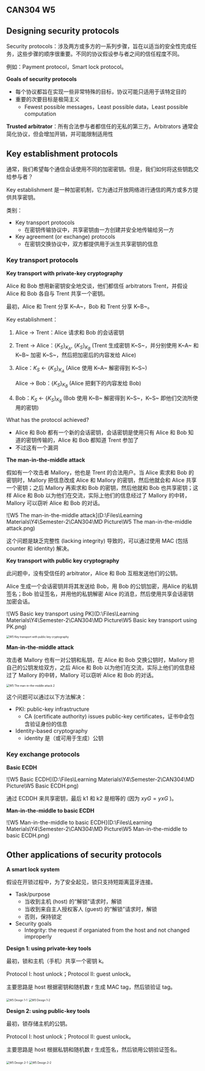 ## CAN304 W5

## Designing security protocols

Security protocols：涉及两方或多方的一系列步骤，旨在以适当的安全性完成任务，这些步骤的顺序很重要。不同的协议假设参与者之间的信任程度不同。

例如：Payment protocol，Smart lock protocol。



**Goals of security protocols**

* 每个协议都旨在实现一些非常特殊的目标，协议可能只适用于该特定目的
* 重要的次要目标是极简主义
  * Fewest possible messages，Least possible data，Least possible computation



**Trusted arbitrator**：所有合法参与者都信任的无私的第三方。Arbitrators 通常会简化协议，但会增加开销，并可能限制适用性



## Key establishment protocols

通常，我们希望每个通信会话使用不同的加密密钥。但是，我们如何将这些钥匙交给参与者？



Key establishment 是一种加密机制，它为通过开放网络进行通信的两方或多方提供共享密钥。

类别：

* Key transport protocols
  * 在密钥传输协议中，共享密钥由一方创建并安全地传输给另一方
* Key agreement (or exchange) protocols
  * 在密钥交换协议中，双方都提供用于派生共享密钥的信息



### Key transport protocols

**Key transport with private-key cryptography**

Alice 和 Bob 想用新密钥安全地交谈，他们都信任 arbitrators  Trent，并假设 Alice 和 Bob 各自与 Trent 共享一个密钥。



最初，Alice 和 Trent 分享 K~A~，Bob 和 Trent 分享 K~B~。

Key establishment：

1. Alice -> Trent：Alice 请求和 Bob 的会话密钥

2. Trent -> Alice：$\{K_S\}_{K_A}, \ \{K_S\}_{K_B}$ (Trent 生成密钥 K~S~，并分别使用 K~A~ 和 K~B~ 加密  K~S~，然后把加密后的内容发给 Alice)

3. Alice：$K_S \ \leftarrow \ \{K_S\}_{K_A}$ (Alice 使用 K~A~ 解密得到 K~S~)

   Alice -> Bob：$\{K_S\}_{K_B}$ (Alice 把剩下的内容发给 Bob)

4. Bob：$K_S \ \leftarrow \ \{K_S\}_{K_B}$ (Bob 使用 K~B~ 解密得到 K~S~，K~S~ 即他们交流所使用的密钥)



What has the protocol achieved?

* Alice 和 Bob 都有一个新的会话密钥，会话密钥是使用只有 Alice 和 Bob 知道的密钥传输的，Alice 和 Bob 都知道 Trent 参加了
* 不过这有一个漏洞



**The man-in-the-middle attack**

假如有一个攻击者 Mallory，他也是 Trent 的合法用户。当 Alice 索求和 Bob 的密钥时，Mallory 把信息改成 Alice 和 Mallory 的密钥，然后他就会和 Alice 共享一个密钥；之后 Mallory 再索求和 Bob 的密钥，然后他就和 Bob 也共享密钥；这样 Alice 和 Bob 以为他们在交流，实际上他们的信息经过了 Mallory 的中转，Mallory 可以窃听 Alice 和 Bob 的对话。

![W5 The man-in-the-middle attack](D:\Files\Learning Materials\Y4\Semester-2\CAN304\MD Picture\W5 The man-in-the-middle attack.png)



这个问题是缺乏完整性 (lacking integrity) 导致的，可以通过使用 MAC (包括 counter 和 identity) 解决。



**Key transport with public key cryptography**

此问题中，没有受信任的 arbitrator，Alice 和 Bob 互相发送他们的公钥。

Alice 生成一个会话密钥并将其发送给 Bob，用 Bob 的公钥加密，用Alice 的私钥签名；Bob 验证签名，并用他的私钥解密 Alice 的消息，然后使用共享会话密钥加密会话。

![W5 Basic key transport using PK](D:\Files\Learning Materials\Y4\Semester-2\CAN304\MD Picture\W5 Basic key transport using PK.png)

<img src="D:\Files\Learning Materials\Y4\Semester-2\CAN304\MD Picture\W5 Key transport with public key cryptography.png" alt="W5 Key transport with public key cryptography" style="zoom: 50%;" />



**Man-in-the-middle attack**

攻击者 Mallory 也有一对公钥和私钥，在 Alice 和 Bob 交换公钥时，Mallory 把自己的公钥发给双方，之后 Alice 和 Bob 以为他们在交流，实际上他们的信息经过了 Mallory 的中转，Mallory 可以窃听 Alice 和 Bob 的对话。

<img src="D:\Files\Learning Materials\Y4\Semester-2\CAN304\MD Picture\W5 The man-in-the-middle attack 2.png" alt="W5 The man-in-the-middle attack 2" style="zoom: 50%;" />



这个问题可以通过以下方法解决：

* PKI: public-key infrastructure
  * CA (certificate authority) issues public-key certificates，证书中会包含验证身份的信息
* Identity-based cryptography
  * identity 是（或可用于生成）公钥



### Key exchange protocols

**Basic ECDH**

![W5 Basic ECDH](D:\Files\Learning Materials\Y4\Semester-2\CAN304\MD Picture\W5 Basic ECDH.png)

通过 ECDDH 来共享密钥，最后 k1 和 k2 是相等的 (因为 $xyG = yxG$ )。



**Man-in-the-middle to basic ECDH**

![W5 Man-in-the-middle to basic ECDH](D:\Files\Learning Materials\Y4\Semester-2\CAN304\MD Picture\W5 Man-in-the-middle to basic ECDH.png)



## Other applications of security protocols

**A smart lock system**

假设在开锁过程中，为了安全起见，锁只支持短距离蓝牙连接。

* Task/purpose
  * 当收到主机 (host) 的“解锁”请求时，解锁
  * 当收到来自主人授权客人 (guest) 的“解锁”请求时，解锁
  * 否则，保持锁定
* Security goals
  * Integrity: the request if organiated from the host and not
    changed improperly



**Design 1: using private-key tools**

最初，锁和主机（手机）共享一个密钥 k。

Protocol I: host unlock；Protocol II: guest unlock。

主要思路是 host 根据密钥和随机数 r 生成 MAC tag，然后锁验证 tag。

<img src="D:\Files\Learning Materials\Y4\Semester-2\CAN304\MD Picture\W5 Design 1-1.png" alt="W5 Design 1-1" style="zoom: 50%;" />



<img src="D:\Files\Learning Materials\Y4\Semester-2\CAN304\MD Picture\W5 Design 1-2.png" alt="W5 Design 1-2" style="zoom:50%;" />



**Design 2: using public-key tools**

最初，锁存储主机的公钥。

Protocol I: host unlock；Protocol II: guest unlock。

主要思路是 host 根据私钥和随机数 r 生成签名，然后锁用公钥验证签名。

<img src="D:\Files\Learning Materials\Y4\Semester-2\CAN304\MD Picture\W5 Design 2-1.png" alt="W5 Design 2-1" style="zoom:50%;" />



<img src="D:\Files\Learning Materials\Y4\Semester-2\CAN304\MD Picture\W5 Design 2-2.png" alt="W5 Design 2-2" style="zoom:50%;" />

